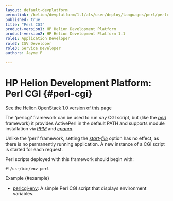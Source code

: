 ```yaml
---
layout: default-devplatform
permalink: /helion/devplatform/1.1/als/user/deploy/languages/perl/perlcgi/
published: true
title: "Perl CGI"
product-version1: HP Helion Development Platform
product-version2: HP Helion Development Platform 1.1
role1: Application Developer 
role2: ISV Developer
role3: Service Developer
authors: Jayme P

---
```

<!--PUBLISHED-->

# HP Helion Development Platform: Perl CGI {#perl-cgi}
[See the Helion OpenStack 1.0 version of this page](/helion/devplatform/1.0/als/user/deploy/languages/perlcgi/)

The 'perlcgi' framework can be used to run *any* CGI script, but (like
the [*perl*](index.html#perl-index) framework) it provides ActivePerl in
the default PATH and supports module installation via
[*PPM*](index.html#perl-ppm) and [*cpanm*](index.html#perl-cpanm).

Unlike the 'perl' framework, setting the
[*start-file*](/helion/devplatform/1.1/als/user/deploy/manifestyml/#start-file) option
has no effect, as there is no permanently running application. A new
instance of a CGI script is started for each request.

Perl scripts deployed with this framework should begin with:

    #!/usr/bin/env perl

Example {#example}

-   [perlcgi-env](https://github.com/Stackato-Apps/perlcgi-env): A
    simple Perl CGI script that displays environment variables.